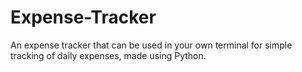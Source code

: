 # Expense-Tracker

An expense tracker that can be used in your own terminal for simple tracking of daily expenses, made using Python.
